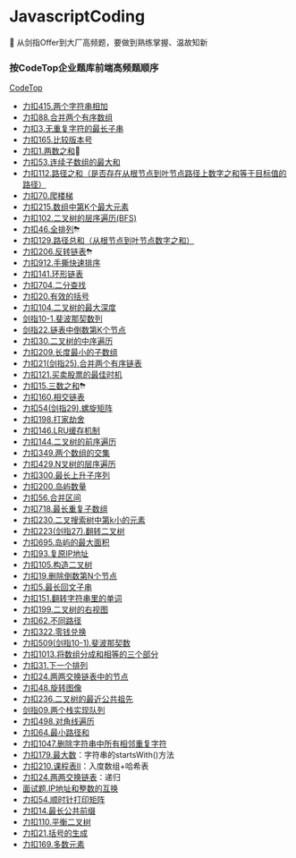 # JavascriptCoding
🌺 从剑指Offer到大厂高频题，要做到熟练掌握、温故知新

### 按CodeTop企业题库前端高频题顺序

[CodeTop](https://codetop.cc/#/home)

- [力扣415.两个字符串相加](https://github.com/Easay/JavascriptCoding/issues/67)
- [力扣88.合并两个有序数组](https://github.com/Easay/JavascriptCoding/issues/4)
- [力扣3.无重复字符的最长子串](https://github.com/Easay/JavascriptCoding/issues/7)
- [力扣165.比较版本号](https://github.com/Easay/JavascriptCoding/issues/9)
- [力扣1.两数之和](https://github.com/Easay/JavascriptCoding/issues/2)🍬
- [力扣53.连续子数组的最大和](https://github.com/Easay/JavascriptCoding/issues/3)
- [力扣112.路径之和（是否存在从根节点到叶节点路径上数字之和等于目标值的路径）](https://github.com/Easay/JavascriptCoding/issues/10)
- [力扣70.爬楼梯](https://github.com/Easay/JavascriptCoding/issues/14)
- [力扣215.数组中第K个最大元素](https://github.com/Easay/JavascriptCoding/issues/8)
- [力扣102.二叉树的层序遍历(BFS)](https://github.com/Easay/JavascriptCoding/issues/13)
- [力扣46.全排列](https://github.com/Easay/JavascriptCoding/issues/19)⛈
- [力扣129.路径总和（从根节点到叶节点数字之和）](https://github.com/Easay/JavascriptCoding/issues/17)
- [力扣206.反转链表](https://github.com/Easay/JavascriptCoding/issues/26)⛈
- [力扣912.手撕快速排序](https://github.com/Easay/JavascriptCoding/issues/37)
- [力扣141.环形链表](https://github.com/Easay/JavascriptCoding/issues/16)
- [力扣704.二分查找](https://github.com/Easay/JavascriptCoding/issues/18)
- [力扣20.有效的括号](https://github.com/Easay/JavascriptCoding/issues/24)
- [力扣104.二叉树的最大深度](https://github.com/Easay/JavascriptCoding/issues/15)
- [剑指10-1.斐波那契数列](https://github.com/Easay/JavascriptCoding/issues/25)
- [剑指22.链表中倒数第K个节点](https://github.com/Easay/JavascriptCoding/issues/23)
- [力扣30.二叉树的中序遍历](https://github.com/Easay/JavascriptCoding/issues/30)
- [力扣209.长度最小的子数组](https://github.com/Easay/JavascriptCoding/issues/1)
- [力扣21(剑指25).合并两个有序链表](https://github.com/Easay/JavascriptCoding/issues/20)
- [力扣121.买卖股票的最佳时机](https://github.com/Easay/JavascriptCoding/issues/5)
- [力扣15.三数之和](https://github.com/Easay/JavascriptCoding/issues/40)⛈
- [力扣160.相交链表](https://github.com/Easay/JavascriptCoding/issues/21)
- [力扣54(剑指29).螺旋矩阵](https://github.com/Easay/JavascriptCoding/issues/27)
- [力扣198.打家劫舍](https://github.com/Easay/JavascriptCoding/issues/33)
- [力扣146.LRU缓存机制](https://github.com/Easay/JavascriptCoding/issues/55)
- [力扣144.二叉树的前序遍历](https://github.com/Easay/JavascriptCoding/issues/144)
- [力扣349.两个数组的交集](https://github.com/Easay/JavascriptCoding/issues/38)
- [力扣429.N叉树的层序遍历](https://github.com/Easay/JavascriptCoding/issues/56)
- [力扣300.最长上升子序列](https://github.com/Easay/JavascriptCoding/issues/49)
- [力扣200.岛屿数量](https://github.com/Easay/JavascriptCoding/issues/45)
- [力扣56.合并区间](https://github.com/Easay/JavascriptCoding/issues/28)
- [力扣718.最长重复子数组](https://github.com/Easay/JavascriptCoding/issues/6)
- [力扣230.二叉搜索树中第k小的元素](https://github.com/Easay/JavascriptCoding/issues/29)
- [力扣223(剑指27).翻转二叉树](https://github.com/Easay/JavascriptCoding/issues/31)
- [力扣695.岛屿的最大面积](https://github.com/Easay/JavascriptCoding/issues/34)
- [力扣93.复原IP地址](https://github.com/Easay/JavascriptCoding/issues/35)
- [力扣105.构造二叉树](https://github.com/Easay/JavascriptCoding/issues/79)
- [力扣19.删除倒数第N个节点](https://github.com/Easay/JavascriptCoding/issues/71)
- [力扣5.最长回文子串](https://github.com/Easay/JavascriptCoding/issues/68)
- [力扣151.翻转字符串里的单词](https://github.com/Easay/JavascriptCoding/issues/74)
- [力扣199.二叉树的右视图](https://github.com/Easay/JavascriptCoding/issues/32)
- [力扣62.不同路径](https://github.com/Easay/JavascriptCoding/issues/36)
- [力扣322.零钱兑换](https://github.com/Easay/JavascriptCoding/issues/50)
- [力扣509(剑指10-1).斐波那契数](https://github.com/Easay/JavascriptCoding/issues/25)
- [力扣1013.将数组分成和相等的三个部分](https://github.com/Easay/JavascriptCoding/issues/77)
- [力扣31.下一个排列](https://github.com/Easay/JavascriptCoding/issues/80)
- [力扣24.两两交换链表中的节点](https://github.com/Easay/JavascriptCoding/issues/78)
- [力扣48.旋转图像](https://github.com/Easay/JavascriptCoding/issues/63)
- [力扣236.二叉树的最近公共祖先](https://github.com/Easay/JavascriptCoding/issues/72)
- [剑指09.两个栈实现队列](https://github.com/Easay/JavascriptCoding/issues/64)
- [力扣498.对角线遍历](https://github.com/Easay/JavascriptCoding/issues/81)
- [力扣64.最小路径和](https://github.com/Easay/JavascriptCoding/issues/59)
- [力扣1047.删除字符串中所有相邻重复字符](https://github.com/Easay/JavascriptCoding/issues/73)
- [力扣179.最大数](https://github.com/Easay/JavascriptCoding/issues/65)：字符串的startsWith()方法
- [力扣210.课程表Ⅱ](https://github.com/Easay/JavascriptCoding/issues/82)：入度数组+哈希表
- [力扣24.两两交换链表](https://github.com/Easay/JavascriptCoding/issues/78)：递归
- [面试题.IP地址和整数的互换](https://github.com/Easay/JavascriptCoding/issues/75)
- [力扣54.顺时针打印矩阵](https://github.com/Easay/JavascriptCoding/issues/27)
- [力扣14.最长公共前缀](https://github.com/Easay/JavascriptCoding/issues/42)
- [力扣110.平衡二叉树](https://github.com/Easay/JavascriptCoding/issues/44)
- [力扣21.括号的生成](https://github.com/Easay/JavascriptCoding/issues/47)
- [力扣169.多数元素](https://github.com/Easay/JavascriptCoding/issues/48)
